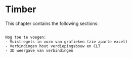 # Timber

This chapter contains the following sections:

```{tableofcontents}
```

```{Note}
Nog toe te voegen:
- Vuistregels in vorm van grafieken (zie aparte excel)
- Verbindingen hout verdiepingsbouw en CLT
- 3D weergave van verbindingen
```